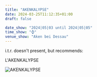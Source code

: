```yaml
---
title: "AKENKALYPSE"
date: 2024-03-25T11:12:35+01:00
draft: false

date_show: "2024|05|03 until 2024|05|05"
time_show: "⌚"
venue_show: "Aken bei Dessau"
---
```


i.t.r. doesn't present, but recommends:

L'AKENKALYPSE

![AKENKALYPSE](../../posters/2024-05-03.jpg)
